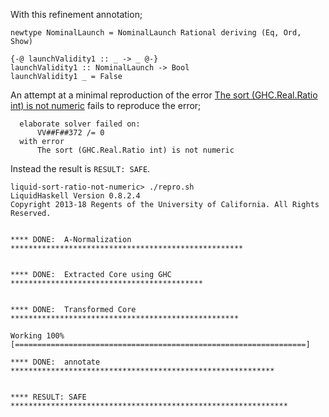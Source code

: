 With this refinement annotation;

```
newtype NominalLaunch = NominalLaunch Rational deriving (Eq, Ord, Show)

{-@ launchValidity1 :: _ -> _ @-}
launchValidity1 :: NominalLaunch -> Bool
launchValidity1 _ = False
```

An attempt at a minimal reproduction of the error [The sort (GHC.Real.Ratio int) is not numeric](https://github.com/ucsd-progsys/liquidhaskell/issues/1336) fails to reproduce the error;

```
  elaborate solver failed on:
      VV##F##372 /= 0
  with error
      The sort (GHC.Real.Ratio int) is not numeric
```

Instead the result is `RESULT: SAFE`.

```
liquid-sort-ratio-not-numeric> ./repro.sh
LiquidHaskell Version 0.8.2.4
Copyright 2013-18 Regents of the University of California. All Rights Reserved.


**** DONE:  A-Normalization ****************************************************


**** DONE:  Extracted Core using GHC *******************************************


**** DONE:  Transformed Core ***************************************************

Working 100% [=================================================================]

**** DONE:  annotate ***********************************************************


**** RESULT: SAFE **************************************************************
```

